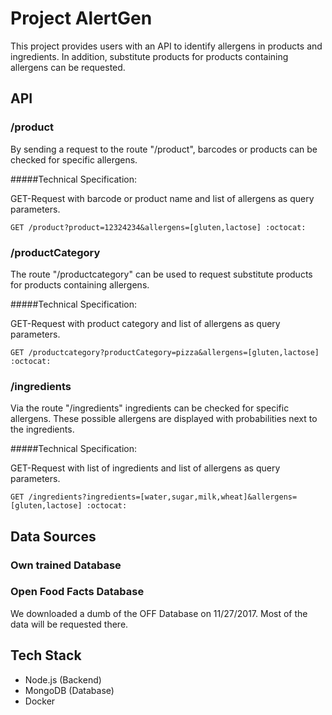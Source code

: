# Project AlertGen

This project provides users with an API to identify allergens in products and ingredients. In addition, substitute products for products containing allergens can be requested.

## API

### /product

By sending a request to the route "/product", barcodes or products can be checked for specific allergens. 

#####Technical Specification:

GET-Request with barcode or product name and list of allergens as query parameters.

```
GET /product?product=12324234&allergens=[gluten,lactose] :octocat:
```

### /productCategory

The route "/productcategory" can be used to request substitute products for products containing allergens.

#####Technical Specification:

GET-Request with product category and list of allergens as query parameters.

```
GET /productcategory?productCategory=pizza&allergens=[gluten,lactose] :octocat:
```


### /ingredients 

Via the route "/ingredients" ingredients can be checked for specific allergens. These possible allergens are displayed with probabilities next to the ingredients.

#####Technical Specification:

GET-Request with list of ingredients and list of allergens as query parameters.

```
GET /ingredients?ingredients=[water,sugar,milk,wheat]&allergens=[gluten,lactose] :octocat:
```


## Data Sources

### Own trained Database

### Open Food Facts Database

We downloaded a dumb of the OFF Database on 11/27/2017. Most of the data will be requested there.

## Tech Stack

- Node.js (Backend)
- MongoDB (Database)
- Docker


